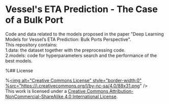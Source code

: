 # Vessel's ETA Prediction - The Case of a Bulk Port
Code and data related to the models proposed in the paper "Deep Learning Models for Vessel’s ETA Prediction: Bulk Ports Perspective".  
This repository contains:  
1.data: the dataset together with the preprocessing code.  
2.models: code for hyperparameters search and the performance of the best models. 


%## License

%<a rel="license" href="http://creativecommons.org/licenses/by-nc-sa/4.0/"><img alt="Creative Commons License" style="border-width:0" %src="https://i.creativecommons.org/l/by-nc-sa/4.0/88x31.png" /></a><br />This work is licensed under a <a rel="license" href="http://creativecommons.org/licenses/by-nc-%sa/4.0/">Creative Commons Attribution-NonCommercial-ShareAlike 4.0 International License</a>.
